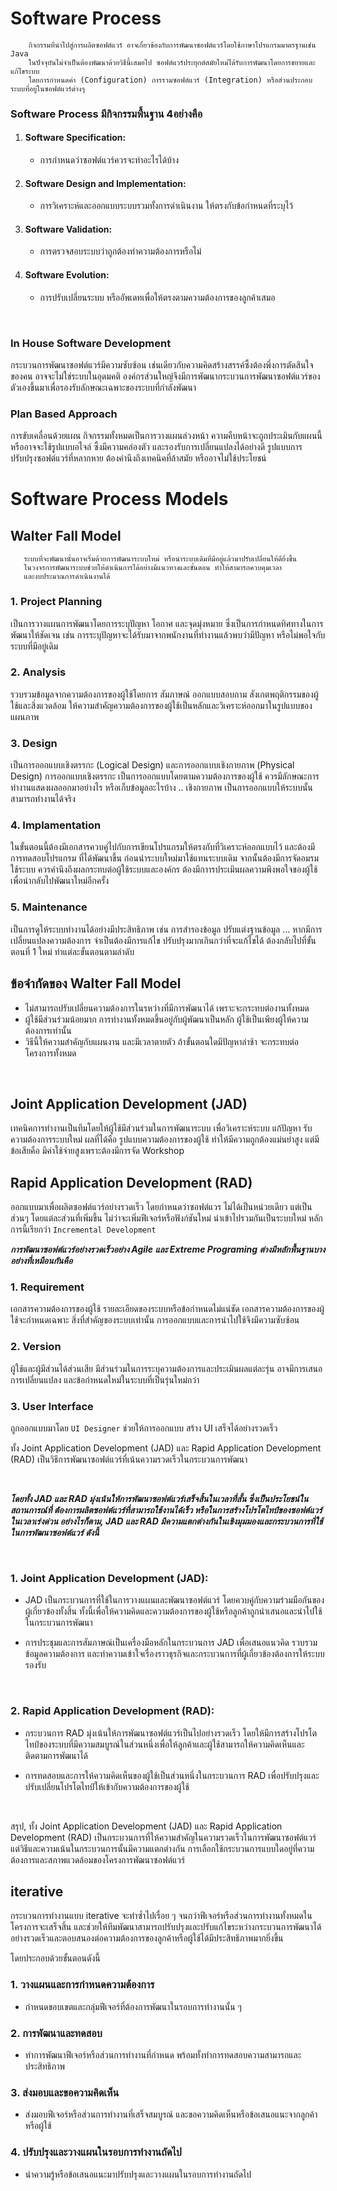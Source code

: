 # Software Process

```text
    กิจกรรมที่นำไปสู่การผลิตซอฟต์แวร์ อาจเกี่ยวข้องกับการพัฒนาซอฟต์แวร์โดยใช้ภาษาโปรแกรมมาตรฐานเช่น Java
    ในปัจจุบันไม่จำเป็นต้องพัฒนาด้วยวิธีนี้เสมอไป ซอฟต์แวร์ประยุกต์สมัยใหม่ได้รับการพัฒนาโดยการขยายและแก้ไขระบบ
    โดยการกำหนดค่า (Configuration) การรวมซอฟต์แวร์ (Integration) หรือส่วนประกอบระบบที่อยู่ในซอฟต์แวร์ต่างๆ
```

### Software Process มีกิจกรรมพื้นฐาน 4อย่างคือ
1. #### Software Specification: 
   - การกำหนดว่าซอฟต์แวร์ควรจะทำอะไรได้บ้าง

2. #### Software Design and Implementation: 
   - การวิเคราะห์และออกแบบระบบรวมทั้งการดำเนินงาน ให้ตรงกับข้อกำหนดที่ระบุไว้

3. #### Software Validation: 
   - การตรวจสอบระบบว่าถูกต้องทำความต้องการหรือไม่

4. #### Software Evolution: 
   - การปรับเปลี่ยนระบบ หรืออัพเดทเพื่อให้ตรงตามความต้องการของลูกค้าเสมอ

<br>


### In House Software Development

กระบวนการพัฒนาซอฟต์แวร์มีความซับซ้อน เช่นเดียวกับความคิดสร้างสรรค์ซึ้งต้องพึ่งการตัดสินใจของคน อาจจะไม่ใช่ระบบในอุดมคติ
องค์กรส่วนใหญ่จึงมีการพัฒนากระบวนการพัฒนาซอฟต์แวร์ของตัวเองขึ้นมาเพื่อรองรับลักษณะเฉพาะของระบบที่กำลังพัฒนา



### Plan Based Approach
การขับเคลื่อนด้วยแผน กิจกรรมทั้งหมดเป็นการวางแผนล่วงหน้า ความคืบหน้าจะถูกประเมินกับแผนนี้ หรืออาจจะใช้รูปแบบอไจล์
ซึ้งมีความคล่องตัว และรองรับการเปลี่ยนแปลงได้อย่างดี รูปแบบการปรับปรุงซอฟต์แวร์ที่หลากหาย ต้องคำนึงถึงเทคนิคที่ล้าสมัย หรืออาจไม่ใช้ประโยชน์


# Software Process Models

## Walter Fall Model
```text
   ระบบที่จะพัฒนานั้นอาจเริ่มด้วยการพัฒนาระบบใหม่ หรือนำระบบเดิมที่มีอยู่แล้วมาปรับเปลี่ยนให้ดียิ่งขึ้น 
   ในวงจรการพัฒนาระบบช่วยให้ดำเนินการได้อย่างมีแนวทางและขั้นตอน ทำให้สามารถควบคุมเวลา 
   และงบประมาณการดำเนินงานได้
```

### 1. Project Planning

เป็นการวางแผนการพัฒนาโดยการระบุปัญหา โอกาศ และจุดมุ่งหมาย ซึ่งเป็นการกำหนดทิศทางในการพัฒนาให้ชัดเจน
เช่น การระบุปัญหาจะได้รับมาจากพนักงานที่ทำงานแล้วพบว่ามีปัญหา หรือไม่พอใจกับระบบที่มีอยู่เดิม

### 2. Analysis

รวบรวมข้อมูลจากความต้องการของผู้ใช้โดยการ สัมภาษณ์ ออกแบบสอบถาม สังเกตพฤติกรรมของผู้ใช้และสิ่งแวดล้อม 
ให้ความสำคัญความต้องการของผู้ใช้เป็นหลักและวิเคราะห์ออกมาในรูปแบบของแผนภาพ

### 3. Design

เป็นการออกแบบเชิงตรรกะ (Logical Design) และการออกแบบเชิงกายภาพ (Physical Design)
การออกแบบเชิงตรรกะ เป็นการออกแบบโดยตามความต้องการของผู้ใช้ ควรมีลักษณะการทำงานแสดงผลออกมาอย่างไร
หรือเก็บข้อมูลอะไรบ้าง .. เชิงกายภาพ เป็นการออกแบบให้ระบบนั้นสามารถทำงานได้จริง

### 4. Implamentation

ในขั้นตอนนี้ต้องมีเอกสารควบคู่ไปกับการเขียนโปรแกรมให้ตรงกับที่วิเคราะห์ออกแบบไว้ และต้องมีการทดสอบโปรแกรม
ที่ได้พัฒนาขึ้น ก่อนนำระบบใหม่มาใช้แทนระบบเดิม จากนั้นต้องมีการจัดอมรมใช้ระบบ ควรคำนึงถึงผลกระทบต่อผู้ใช้ระบบและองค์กร
ต้องมีกาารประเมินผลความพึงพอใจของผู้ใช้ เพื่อนำกลับไปพัฒนาใหม่อีกครั้ง

### 5. Maintenance

เป็นการดูให้ระบบทำงานได้อย่างมีประสิทธิภาพ เช่น การสำรองข้อมูล ปรับแต่งฐานข้อมูล ... หากมีการเปลี่ยนแปลงความต้องการ
จำเป็นต้องมีการแก้ไข ปรับปรุงมากเกินกว่าที่จะแก้ไขได้ ต้องกลับไปที่ขั้นตอนที่ 1 ใหม่ ทำแต่ละขั้นตอนตามลำดับ

## ข้อจำกัดของ Walter Fall Model

 - ไม่สามารถปรับเปลี่ยนความต้องการในรหว่างที่มีการพัฒนาได้ เพราะจะกระทบต่องานทั้งหมด
 - ผู้ใช้มีส่วนร่วมน้อยมาก การทำงานทั้งหมดขึ้นอยู่กับผู้พัฒนาเป็นหลัก ผู้ใช้เป็นเพียงผู้ให้ความต้องการเท่านั้น
 - วิธีนี้ให้ความสำคัญกับแผนงาน และมีเวลาตายตัว ถ้าขั้นตอนใดมีปัญหาล่าช้า จะกระทบต่อโครงการทั้งหมด

<br>

## Joint Application Development (JAD)

เทคนิคการทำงานเป็นทีมโดยให้ผู้ใช้มีส่วนร่วมในการพัฒนาระบบ เพื่อวิเคราะห์ระบบ แก้ปัญหา  รับความต้องการระบบใหม่
ผลที่ได้คือ รูปแบบความต้องการของผู้ใช้ ทำให้มีความถูกต้องแม่นยำสูง แต่มีข้อเสียคือ มีค่าใช้จ่ายสูงเพราะต้องมีการจัด Workshop


## Rapid Application Development (RAD)

ออกแบบมาเพื่อผลิตซอฟต์แวร์อย่างรวดเร็ว โดยกำหนดว่าซอฟต์แวร ไม่ได้เป็นหน่วยเดียว แต่เป็นส่วนๆ
โดยแต่ละส่วนที่เพิ่มขึ้น ไม่ว่าจะเพิ่มฟีเจอร์หรือฟังก์ชันใหม่ นำเข้าไปรวมกันเป็นระบบใหม่ หลักการนี้เรียกว่า `Incremental Development`

_**การพัฒนาซอฟต์แวร์อย่างรวดเร็วอย่าง Agile และ Extreme Programing ต่างมีหลักพื้นฐานบางอย่างที่เหมือนกันคือ**_

### 1. Requirement

เอกสารความต้องการของผู้ใช้ รายละเอียดของระบบหรือข้อกำหนดไม่แน่ชัด เอกสารความต้องการของผู้ใช้จะกำหนดเฉพาะ
สิ่งที่สำคัญของระบบเท่านั้น การออกแบบและการนำไปใช้จึงมีความซับซ้อน

### 2. Version

ผู้ใช้และผู้มีส่วนได้ส่วนเสีย มีส่วนร่วมในการระบุความต้องการและประเมินผลแต่ละรุ่น อาจมีการเสนอการเปลี่ยนแปลง
และข้อกำหนดใหม่ในระบบที่เป็นรุ่นใหม่กว่า

### 3. User Interface

ถูกออกแบบมาโดย `UI Designer` ช่วยให้การออกแบบ สร้าง UI เสร็จได้อย่างรวดเร็ว

ทั้ง Joint Application Development (JAD) และ Rapid Application Development (RAD) 
เป็นวิธีการพัฒนาซอฟต์แวร์ที่เน้นความรวดเร็วในกระบวนการพัฒนา 

<br>

_**โดยทั้ง JAD และ RAD มุ่งเน้นให้การพัฒนาซอฟต์แวร์เสร็จสิ้นในเวลาที่สั้น ซึ่งเป็นประโยชน์ในสถานการณ์ที่
ต้องการผลิตซอฟต์แวร์ที่สามารถใช้งานได้เร็ว หรือในการสร้างโปรโตไทป์ของซอฟต์แวร์ในเวลาเร่งด่วน
อย่างไรก็ตาม, JAD และ RAD มีความแตกต่างกันในเชิงมุมมองและกระบวนการที่ใช้ในการพัฒนาซอฟต์แวร์ ดังนี้**_

<br>

### 1. Joint Application Development (JAD):
 + JAD เป็นกระบวนการที่ใช้ในการวางแผนและพัฒนาซอฟต์แวร์ โดยควบคู่กับความร่วมมือกันของผู้เกี่ยวข้องทั้งสิ้น ทั้งนี้เพื่อให้ความคิดและความต้องการของผู้ใช้หรือลูกค้าถูกนำเสนอและนำไปใช้ในกระบวนการพัฒนา


 + การประชุมและการสัมภาษณ์เป็นเครื่องมือหลักในกระบวนการ JAD เพื่อเสนอแนวคิด รวบรวมข้อมูลความต้องการ และทำความเข้าใจเรื่องราวธุรกิจและกระบวนการที่ผู้เกี่ยวข้องต้องการให้ระบบรองรับ

<br>

### 2. Rapid Application Development (RAD):
 + กระบวนการ RAD มุ่งเน้นให้การพัฒนาซอฟต์แวร์เป็นไปอย่างรวดเร็ว โดยให้มีการสร้างโปรโตไทป์ของระบบที่มีความสมบูรณ์ในส่วนหนึ่งเพื่อให้ลูกค้าและผู้ใช้สามารถให้ความคิดเห็นและติดตามการพัฒนาได้

 + การทดสอบและการให้ความคิดเห็นของผู้ใช้เป็นส่วนหนึ่งในกระบวนการ RAD เพื่อปรับปรุงและปรับเปลี่ยนโปรโตไทป์ให้เข้ากับความต้องการของผู้ใช้

<br>

สรุป, ทั้ง Joint Application Development (JAD) และ Rapid Application Development (RAD) เป็นกระบวนการที่ให้ความสำคัญในความรวดเร็วในการพัฒนาซอฟต์แวร์ แต่วิธีและความเน้นในกระบวนการนั้นมีความแตกต่างกัน การเลือกใช้กระบวนการแบบใดอยู่ที่ความต้องการและสภาพแวดล้อมของโครงการพัฒนาซอฟต์แวร์


## iterative 

กระบวนการทำงานแบบ iterative จะทำซ้ำไปเรื่อย ๆ จนกว่าฟีเจอร์หรือส่วนการทำงานทั้งหมดในโครงการจะเสร็จสิ้น และช่วยให้ทีมพัฒนาสามารถปรับปรุงและปรับแก้ไขระหว่างกระบวนการพัฒนาได้อย่างรวดเร็วและตอบสนองต่อความต้องการของลูกค้าหรือผู้ใช้ได้มีประสิทธิภาพมากยิ่งขึ้น

โดยประกอบด้วยขั้นตอนดังนี้

### 1. วางแผนและการกำหนดความต้องการ
 + กำหนดขอบเขตและกลุ่มฟีเจอร์ที่ต้องการพัฒนาในรอบการทำงานนั้น ๆ

### 2. การพัฒนาและทดสอบ
 + ทำการพัฒนาฟีเจอร์หรือส่วนการทำงานที่กำหนด พร้อมทั้งทำการทดสอบความสามารถและประสิทธิภาพ

### 3. ส่งมอบและขอความคิดเห็น
 + ส่งมอบฟีเจอร์หรือส่วนการทำงานที่เสร็จสมบูรณ์ และขอความคิดเห็นหรือข้อเสนอแนะจากลูกค้าหรือผู้ใช้

### 4. ปรับปรุงและวางแผนในรอบการทำงานถัดไป
 +  นำความรู้หรือข้อเสนอแนะมาปรับปรุงและวางแผนในรอบการทำงานถัดไป



